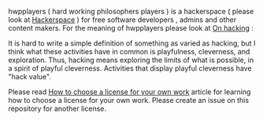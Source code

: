 hwpplayers ( hard working philosophers players ) is a hackerspace ( please look at [Hackerspace](https://en.wikipedia.org/wiki/Hackerspace) ) for free software developers , admins and other content makers. For the meaning of hwpplayers please look at [On hacking](https://www.stallman.org/articles/on-hacking.html) :

It is hard to write a simple definition of something as varied as hacking, but I think what these activities have in common is playfulness, cleverness, and exploration. Thus, hacking means exploring the limits of what is possible, in a spirit of playful cleverness. Activities that display playful cleverness have "hack value". 

Please read [How to choose a license for your own work](https://www.gnu.org/licenses/license-recommendations.html) article for learning how to choose a license for your own work. Please create an issue on this repository for another license.